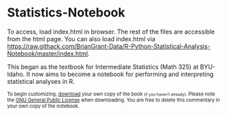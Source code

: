 # Statistics-Notebook
To access, load index.html in browser. The rest of the files are accessible from the html page. You can also load index.html via https://raw.githack.com/BrianGrant-Data/R-Python-Statistical-Analysis-Notebook/master/index.html.

This began as the textbook for Intermediate Statistics (Math 325) at BYU-Idaho. It now aims to become a notebook for performing and interpreting statistical analyses in R. 

<div style="font-size:.8em;"><!-- Code to shrink font-size of following paragraph -->

To begin customizing, [download](https://github.com/saundersg/Statistics-Notebook) your own copy of the book <span style="font-size:.8em;">(if you haven't already)</span>. Please note the [GNU General Public License](https://choosealicense.com/licenses/gpl-3.0/) when downloading. You are free to delete this commentary in your own copy of the notebook.
